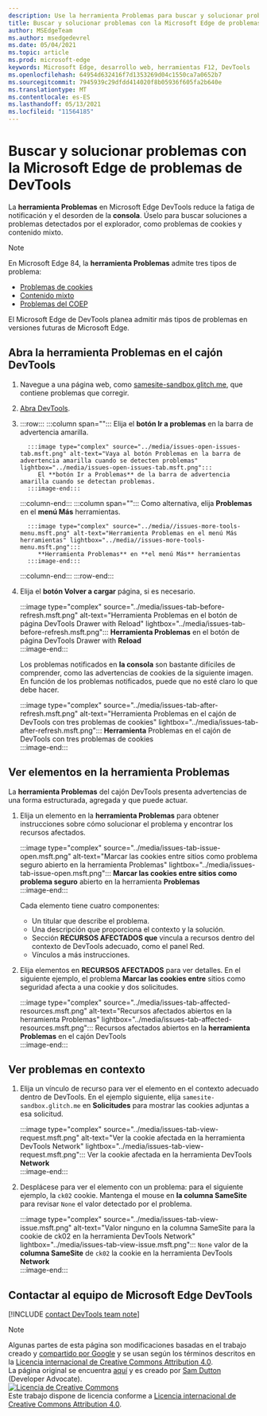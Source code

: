 ```yaml
---
description: Use la herramienta Problemas para buscar y solucionar problemas con su sitio web.
title: Buscar y solucionar problemas con la Microsoft Edge de problemas de DevTools
author: MSEdgeTeam
ms.author: msedgedevrel
ms.date: 05/04/2021
ms.topic: article
ms.prod: microsoft-edge
keywords: Microsoft Edge, desarrollo web, herramientas F12, DevTools
ms.openlocfilehash: 64954d632416f7d1353269d04c1550ca7a0652b7
ms.sourcegitcommit: 7945939c29dfdd414020f8b05936f605fa2b640e
ms.translationtype: MT
ms.contentlocale: es-ES
ms.lasthandoff: 05/13/2021
ms.locfileid: "11564185"
---
```

<!-- Copyright Sam Dutton 

   Licensed under the Apache License, Version 2.0 (the "License");
   you may not use this file except in compliance with the License.
   You may obtain a copy of the License at

       https://www.apache.org/licenses/LICENSE-2.0

   Unless required by applicable law or agreed to in writing, software
   distributed under the License is distributed on an "AS IS" BASIS,
   WITHOUT WARRANTIES OR CONDITIONS OF ANY KIND, either express or implied.
   See the License for the specific language governing permissions and
   limitations under the License.  -->  
# <a name="find-and-fix-problems-with-the-microsoft-edge-devtools-issues-tool"></a>Buscar y solucionar problemas con la Microsoft Edge de problemas de DevTools  

La **herramienta Problemas** en Microsoft Edge DevTools reduce la fatiga de notificación y el desorden de la **consola**.  Úselo para buscar soluciones a problemas detectados por el explorador, como problemas de cookies y contenido mixto.  

> [!NOTE]
> En Microsoft Edge 84, la **herramienta Problemas** admite tres tipos de problema:  
> *   [Problemas de cookies][MDNSameSiteCookies]  
> *   [Contenido mixto][MDNMixedContent]  
> *   [Problemas del COEP][W3CCOEPSpec]
> 
> El Microsoft Edge de DevTools planea admitir más tipos de problemas en versiones futuras de Microsoft Edge.  

## <a name="open-the-issues-tool-in-the-devtools-drawer"></a>Abra la herramienta Problemas en el cajón DevTools  

1.  Navegue a una página web, como [samesite-sandbox.glitch.me][GlitchSamesiteSandbox], que contiene problemas que corregir.  
1.  [Abra DevTools][DevtoolsOpen].  
1.  :::row:::
       :::column span="":::
          Elija el **botón Ir a problemas** en la barra de advertencia amarilla.  
          
          :::image type="complex" source="../media/issues-open-issues-tab.msft.png" alt-text="Vaya al botón Problemas en la barra de advertencia amarilla cuando se detecten problemas" lightbox="../media/issues-open-issues-tab.msft.png":::
             El **botón Ir a Problemas** de la barra de advertencia amarilla cuando se detectan problemas.  
          :::image-end:::  
       :::column-end:::
       :::column span="":::
          Como alternativa, elija **Problemas** en el **menú Más** herramientas.  
          
          :::image type="complex" source="../media//issues-more-tools-menu.msft.png" alt-text="Herramienta Problemas en el menú Más herramientas" lightbox="../media//issues-more-tools-menu.msft.png":::
             **Herramienta Problemas** en **el menú Más** herramientas  
          :::image-end:::  
       :::column-end:::
    :::row-end:::
    
1.  Elija el **botón Volver a cargar** página, si es necesario.  
    
    :::image type="complex" source="../media/issues-tab-before-refresh.msft.png" alt-text="Herramienta Problemas en el botón de página DevTools Drawer with Reload" lightbox="../media/issues-tab-before-refresh.msft.png":::
       **Herramienta Problemas** en el botón de página DevTools Drawer with **Reload**  
    :::image-end:::  

    Los problemas notificados en **la consola** son bastante difíciles de comprender, como las advertencias de cookies de la siguiente imagen.  En función de los problemas notificados, puede que no esté claro lo que debe hacer.  
    
    :::image type="complex" source="../media/issues-tab-after-refresh.msft.png" alt-text="Herramienta Problemas en el cajón de DevTools con tres problemas de cookies" lightbox="../media/issues-tab-after-refresh.msft.png":::
       **Herramienta** Problemas en el cajón de DevTools con tres problemas de cookies  
    :::image-end:::  
    
## <a name="view-items-in-the-issues-tool"></a>Ver elementos en la herramienta Problemas  

La **herramienta Problemas** del cajón DevTools presenta advertencias de una forma estructurada, agregada y que puede actuar.  

1.  Elija un elemento en la **herramienta Problemas** para obtener instrucciones sobre cómo solucionar el problema y encontrar los recursos afectados.  
    
    :::image type="complex" source="../media/issues-tab-issue-open.msft.png" alt-text="Marcar las cookies entre sitios como problema seguro abierto en la herramienta Problemas" lightbox="../media/issues-tab-issue-open.msft.png":::
       **Marcar las cookies entre sitios como problema seguro** abierto en la herramienta **Problemas**  
    :::image-end:::  
    
    Cada elemento tiene cuatro componentes:  
    
    *   Un titular que describe el problema.  
    *   Una descripción que proporciona el contexto y la solución.  
    *   Sección **RECURSOS AFECTADOS que** vincula a recursos dentro del contexto de DevTools adecuado, como el panel Red.  
    *   Vínculos a más instrucciones.  
    
1.  Elija elementos en **RECURSOS AFECTADOS** para ver detalles.  En el siguiente ejemplo, el problema **Marcar las cookies entre** sitios como seguridad afecta a una cookie y dos solicitudes.  
    
    :::image type="complex" source="../media/issues-tab-affected-resources.msft.png" alt-text="Recursos afectados abiertos en la herramienta Problemas" lightbox="../media/issues-tab-affected-resources.msft.png":::
       Recursos afectados abiertos en la **herramienta Problemas** en el cajón DevTools  
    :::image-end:::  
    
## <a name="view-issues-in-context"></a>Ver problemas en contexto  

1.  Elija un vínculo de recurso para ver el elemento en el contexto adecuado dentro de DevTools.  En el ejemplo siguiente, elija `samesite-sandbox.glitch.me` en **Solicitudes** para mostrar las cookies adjuntas a esa solicitud.  
    
    :::image type="complex" source="../media/issues-tab-view-request.msft.png" alt-text="Ver la cookie afectada en la herramienta DevTools Network" lightbox="../media/issues-tab-view-request.msft.png":::
       Ver la cookie afectada en la herramienta DevTools **Network**  
    :::image-end:::  

1.  Desplácese para ver el elemento con un problema: para el siguiente ejemplo, la `ck02` cookie.  Mantenga el mouse en **la columna SameSite** para revisar `None` el valor detectado por el problema.  
    
    :::image type="complex" source="../media/issues-tab-view-issue.msft.png" alt-text="Valor ninguno en la columna SameSite para la cookie de ck02 en la herramienta DevTools Network" lightbox="../media/issues-tab-view-issue.msft.png":::
       `None` valor de la **columna SameSite** de `ck02` la cookie en la herramienta DevTools **Network**  
    :::image-end:::  

## <a name="getting-in-touch-with-the-microsoft-edge-devtools-team"></a>Contactar al equipo de Microsoft Edge DevTools  

[!INCLUDE [contact DevTools team note](../includes/contact-devtools-team-note.md)]  

<!-- links -->  

[DevtoolsOpen]: ../open/index.md "Abra Microsoft Edge DevTools | Microsoft Docs"  

[GlitchSamesiteSandbox]: https://samesite-sandbox.glitch.me "Pruebas de cookies de SameSite | Glitch"  

[MDNSameSiteCookies]: https://developer.mozilla.org/docs/Web/HTTP/Headers/Set-Cookie/SameSite "Cookies de SameSite | MDN"  
[MDNMixedContent]: https://developer.mozilla.org/docs/Web/Security/Mixed_content "Contenido mixto | MDN"  

[W3CCOEPSpec]: https://wicg.github.io/cross-origin-embedder-policy "Directiva de incrustación entre orígenes | Grupo de Community web de la Community web"  

> [!NOTE]
> Algunas partes de esta página son modificaciones basadas en el trabajo creado y [compartido por Google][GoogleSitePolicies] y se usan según los términos descritos en la [Licencia internacional de Creative Commons Attribution 4.0][CCA4IL].  
> La página original se encuentra [aquí](https://developers.google.com/web/tools/chrome-devtools/issues/index) y es creado por [Sam Dutton][SamDutton] \(Developer Advocate\).  
[![Licencia de Creative Commons][CCby4Image]][CCA4IL]  
Este trabajo dispone de licencia conforme a [Licencia internacional de Creative Commons Attribution 4.0][CCA4IL].  

[CCA4IL]: https://creativecommons.org/licenses/by/4.0  
[CCby4Image]: https://i.creativecommons.org/l/by/4.0/88x31.png  
[GoogleSitePolicies]: https://developers.google.com/terms/site-policies  
[KayceBasques]: https://developers.google.com/web/resources/contributors#kayce-basques  
[SamDutton]: https://developers.google.com/web/resources/contributors#sam-dutton  
